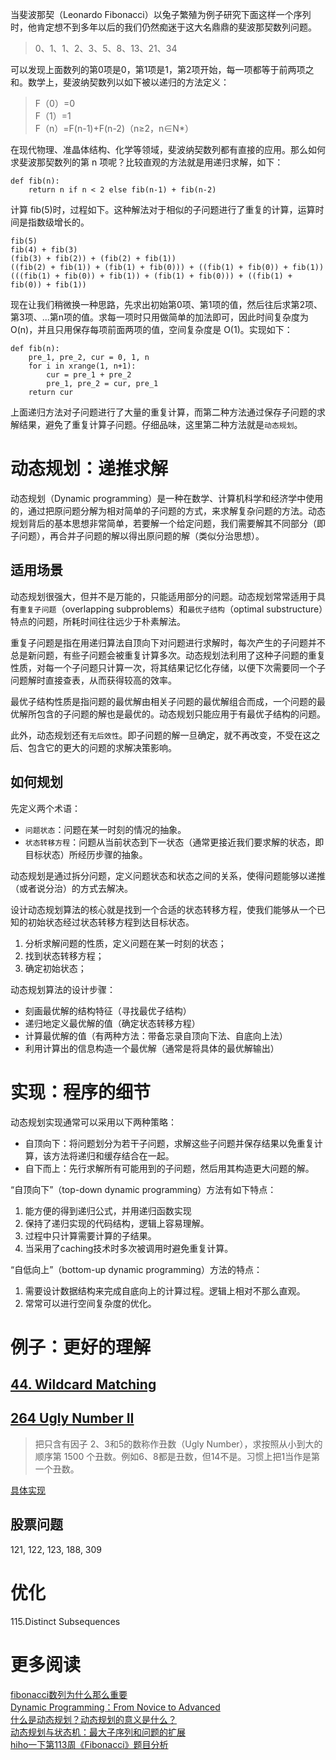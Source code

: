 当斐波那契（Leonardo Fibonacci）以兔子繁殖为例子研究下面这样一个序列时，他肯定想不到多年以后的我们仍然痴迷于这大名鼎鼎的斐波那契数列问题。

> 0、1、1、2、3、5、8、13、21、34

可以发现上面数列的第0项是0，第1项是1，第2项开始，每一项都等于前两项之和。数学上，斐波纳契数列以如下被以递归的方法定义：

> F（0）=0  
> F（1）=1  
> F（n）=F(n-1)+F(n-2)（n≥2，n∈N*）  

在现代物理、准晶体结构、化学等领域，斐波纳契数列都有直接的应用。那么如何求斐波那契数列的第 n 项呢？比较直观的方法就是用递归求解，如下：

    def fib(n):
        return n if n < 2 else fib(n-1) + fib(n-2)

计算 fib(5)时，过程如下。这种解法对于相似的子问题进行了重复的计算，运算时间是指数级增长的。

    fib(5)
    fib(4) + fib(3)
    (fib(3) + fib(2)) + (fib(2) + fib(1))
    ((fib(2) + fib(1)) + (fib(1) + fib(0))) + ((fib(1) + fib(0)) + fib(1))
    (((fib(1) + fib(0)) + fib(1)) + (fib(1) + fib(0))) + ((fib(1) + fib(0)) + fib(1))

现在让我们稍微换一种思路，先求出初始第0项、第1项的值，然后往后求第2项、第3项、...第n项的值。求每一项时只用做简单的加法即可，因此时间复杂度为 O(n)，并且只用保存每项前面两项的值，空间复杂度是 O(1)。实现如下：

    def fib(n):
        pre_1, pre_2, cur = 0, 1, n
        for i in xrange(1, n+1):
            cur = pre_1 + pre_2
            pre_1, pre_2 = cur, pre_1
        return cur

上面递归方法对子问题进行了大量的重复计算，而第二种方法通过保存子问题的求解结果，避免了重复计算子问题。仔细品味，这里第二种方法就是`动态规划`。

# 动态规划：递推求解

动态规划（Dynamic programming）是一种在数学、计算机科学和经济学中使用的，通过把原问题分解为相对简单的子问题的方式，来求解复杂问题的方法。动态规划背后的基本思想非常简单，若要解一个给定问题，我们需要解其不同部分（即子问题），再合并子问题的解以得出原问题的解（类似分治思想）。

## 适用场景

动态规划很强大，但并不是万能的，只能适用部分的问题。动态规划常常适用于具有`重复子问题`（overlapping subproblems）和`最优子结构`（optimal substructure）特点的问题，所耗时间往往远少于朴素解法。

重复子问题是指在用递归算法自顶向下对问题进行求解时，每次产生的子问题并不总是新问题，有些子问题会被重复计算多次。动态规划法利用了这种子问题的重复性质，对每一个子问题只计算一次，将其结果记忆化存储，以便下次需要同一个子问题解时直接查表，从而获得较高的效率。

最优子结构性质是指问题的最优解由相关子问题的最优解组合而成，一个问题的最优解所包含的子问题的解也是最优的。动态规划只能应用于有最优子结构的问题。

此外，动态规划还有`无后效性`。即子问题的解一旦确定，就不再改变，不受在这之后、包含它的更大的问题的求解决策影响。

## 如何规划

先定义两个术语：

* `问题状态`：问题在某一时刻的情况的抽象。
* `状态转移方程`：问题从当前状态到下一状态（通常更接近我们要求解的状态，即目标状态）所经历步骤的抽象。

动态规划是通过拆分问题，定义问题状态和状态之间的关系，使得问题能够以递推（或者说分治）的方式去解决。

设计动态规划算法的核心就是找到一个合适的状态转移方程，使我们能够从一个已知的初始状态经过状态转移方程到达目标状态。
1. 分析求解问题的性质，定义问题在某一时刻的状态；2. 找到状态转移方程；
3. 确定初始状态；动态规划算法的设计步骤：

* 刻画最优解的结构特征（寻找最优子结构）
* 递归地定义最优解的值（确定状态转移方程）
* 计算最优解的值（有两种方法：带备忘录自顶向下法、自底向上法）
* 利用计算出的信息构造一个最优解（通常是将具体的最优解输出）


# 实现：程序的细节

动态规划实现通常可以采用以下两种策略：

* 自顶向下：将问题划分为若干子问题，求解这些子问题并保存结果以免重复计算，该方法将递归和缓存结合在一起。
* 自下而上：先行求解所有可能用到的子问题，然后用其构造更大问题的解。

“自顶向下”（top-down dynamic programming）方法有如下特点：

1. 能方便的得到递归公式，并用递归函数实现 
2. 保持了递归实现的代码结构，逻辑上容易理解。
3. 过程中只计算需要计算的子结果。
4. 当采用了caching技术时多次被调用时避免重复计算。

“自低向上”（bottom-up dynamic programming）方法的特点：

1. 需要设计数据结构来完成自底向上的计算过程。逻辑上相对不那么直观。 
2. 常常可以进行空间复杂度的优化。

# 例子：更好的理解

## [44. Wildcard Matching](https://leetcode.com/problems/wildcard-matching/)

## [264 Ugly Number II](https://leetcode.com/problems/ugly-number-ii/)

> 把只含有因子 2、3和5的数称作丑数（Ugly Number），求按照从小到大的顺序第 1500 个丑数。例如6、8都是丑数，但14不是。习惯上把1当作是第一个丑数。


[具体实现](https://github.com/xuelangZF/LeetCode/blob/master/DynamicProgramming/264_UglyNumberII.py)

## 股票问题

121, 122, 123, 188, 309	


# 优化

115.Distinct Subsequences  


# 更多阅读
[fibonacci数列为什么那么重要](https://www.zhihu.com/question/28062458)   
[Dynamic Programming：From Novice to Advanced](https://www.topcoder.com/community/data-science/data-science-tutorials/dynamic-programming-from-novice-to-advanced/)  
[什么是动态规划？动态规划的意义是什么？](https://www.zhihu.com/question/23995189/answer/35429905)   
[动态规划与状态机：最大子序列和问题的扩展](http://liam0205.me/2016/05/13/dynamic-programming-and-state-machine/)  
[hiho一下第113周《Fibonacci》题目分析](http://hihocoder.com/discuss/question/3634)  


